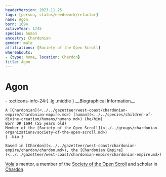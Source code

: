 ```yaml
---
headerVersion: 2023.11.25
tags: [person, status/needswork/refactor]
name: Agon
born: 1694
activeYear: 1745
species: human
ancestry: Chardonian
gender: male
affiliations: [Society of the Open Scroll]
whereabouts:
- {type: home, location: Chardon}
title: Agon
---
```

# Agon
<div class="grid cards ext-narrow-margin ext-one-column" markdown>
- :octicons-info-24:{ .lg .middle } __Biographical Information__

    A [Chardonian](<../../gazetteer/west-coast/chardonian-empire/chardonian-empire.md>) [human](<../../species/children-of-divine-creation/humans/humans.md>) (he/him)  
    Born DR 1694 (55 years old)  
    Member of the [Society of the Open Scroll](<../../groups/chardonian-organizations/society-of-the-open-scroll.md>)  
    { .bio }

    Based in [Chardon](<../../gazetteer/west-coast/chardonian-empire/chardon/chardon.md>), the [Chardonian Empire](<../../gazetteer/west-coast/chardonian-empire/chardonian-empire.md>)
</div>




[Vola](<./vola.md>)'s mentor, a member of the [Society of the Open Scroll](<../../groups/chardonian-organizations/society-of-the-open-scroll.md>) and scholar in [Chardon](<../../gazetteer/west-coast/chardonian-empire/chardon/chardon.md>). 

